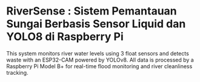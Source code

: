 # RiverSense : Sistem Pemantauan Sungai Berbasis Sensor Liquid dan YOLO8 di Raspberry Pi
This system monitors river water levels using 3 float sensors and detects waste with an ESP32-CAM powered by YOLOv8. All data is processed by a Raspberry Pi Model B+ for real-time flood monitoring and river cleanliness tracking.
